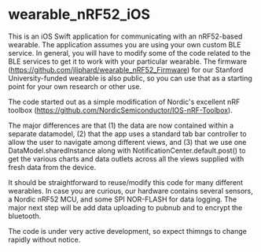 # wearable_nRF52_iOS
This is an iOS Swift application for communicating with an nRF52-based wearable. The application assumes you are using your own custom BLE service. In general, you will have to modify some of the code related to the BLE services to get it to work with your particular wearable. The firmware (https://github.com/jliphard/wearable_nRF52_Firmware) for our Stanford University-funded wearable is also public, so you can use that as a starting point for your own research or other use.  

The code started out as a simple modification of Nordic's excellent nRF toolbox (https://github.com/NordicSemiconductor/IOS-nRF-Toolbox). 

The major differences are that (1) the data are now contained within a separate datamodel, (2) that the app uses a standard tab bar controller to allow the user to navigate among different views, and (3) that we use one DataModel.sharedInstance along with NotificationCenter.default.post() to get the various charts and data outlets across all the views supplied with fresh data from the device.

It should be straightforward to reuse/modify this code for many different wearables. In case you are curious, our hardware contains several sensors, a Nordic nRF52 MCU, and some SPI NOR-FLASH for data logging. The major next step will be add data uploading to pubnub and to encrypt the bluetooth. 

The code is under very active development, so expect thimngs to change rapidly without notice. 
